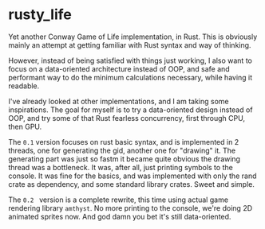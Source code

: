 # rusty_life
Yet another Conway Game of Life implementation, in Rust.
This is obviously mainly an attempt at getting familiar with Rust syntax and way of thinking.

However, instead of being satisfied with things just working, I also want to focus on a data-oriented architecture instead of OOP, and safe and performant way to do the minimum calculations necessary, while having it readable.

I've already looked at other implementations, and I am taking some inspirations. The goal for myself is to try a data-oriented design instead of OOP, and try some of that Rust fearless concurrency, first through CPU, then GPU. 

The `0.1` version focuses on rust basic syntax, and is implemented in 2 threads, one for generating the gid, another one for "drawing" it.
The generating part was just so fastm it became quite obvious the drawing thread was a bottleneck. It was, after all, just printing symbols to the console.
It was fine for the basics, and was implemented with only the rand crate as dependency, and some standard library crates. Sweet and simple.

The `0.2 ` version is a complete rewrite, this time using actual game rendering library `amthyst`. No more printing to the console, we're doing 2D animated sprites now. And god damn you bet it's still data-oriented.